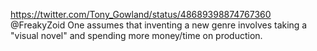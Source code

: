 https://twitter.com/Tony_Gowland/status/48689398874767360 @FreakyZoid One assumes that inventing a new genre involves taking a "visual novel" and spending more money/time on production.